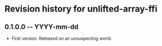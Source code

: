 # Revision history for unlifted-array-ffi

## 0.1.0.0 -- YYYY-mm-dd

* First version. Released on an unsuspecting world.
